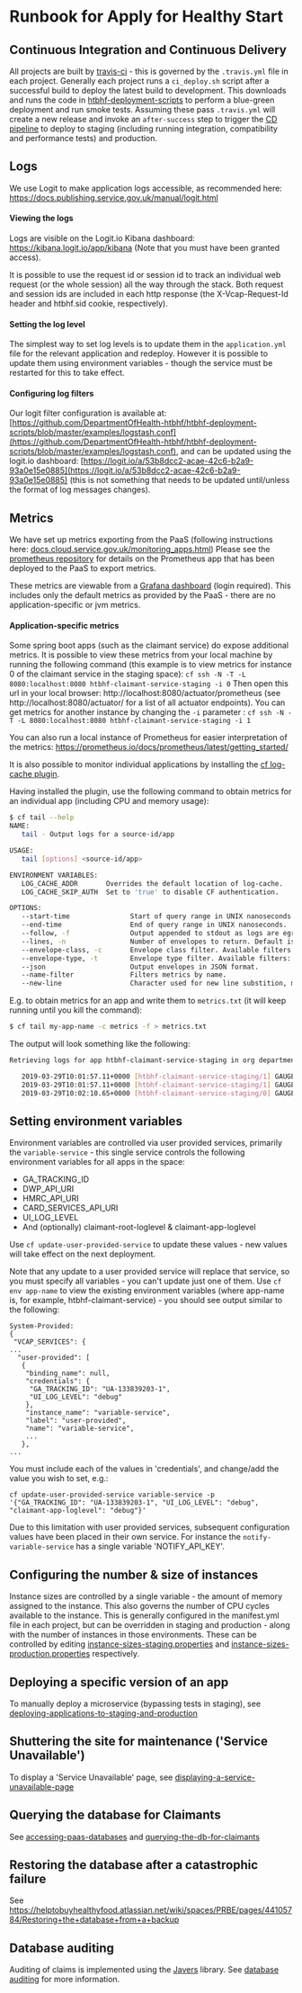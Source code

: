 # Runbook for Apply for Healthy Start

## Continuous Integration and Continuous Delivery
All projects are built by [travis-ci](https://travis-ci.com/DepartmentOfHealth-htbhf/) - this is governed by the `.travis.yml` file in each project.
Generally each project runs a `ci_deploy.sh` script after a successful build to deploy the latest build to development.
This downloads and runs the code in [htbhf-deployment-scripts](https://github.com/DepartmentOfHealth-htbhf/htbhf-deployment-scripts) to perform a blue-green deployment and run smoke tests.
Assuming these pass `.travis.yml` will create a new release and invoke an `after-success` step to trigger the [CD pipeline](https://github.com/DepartmentOfHealth-htbhf/htbhf-continous-delivery)
to deploy to staging (including running integration, compatibility and performance tests) and production.


## Logs
We use Logit to make application logs accessible, as recommended here: https://docs.publishing.service.gov.uk/manual/logit.html

#### Viewing the logs
Logs are visible on the Logit.io Kibana dashboard: https://kibana.logit.io/app/kibana
(Note that you must have been granted access).

It is possible to use the request id or session id to track an individual web request (or the whole session) all the way through the stack.
Both request and session ids are included in each http response (the X-Vcap-Request-Id header and htbhf.sid cookie, respectively).

#### Setting the log level
The simplest way to set log levels is to update them in the `application.yml` file for the relevant application and redeploy.
However it is possible to update them using environment variables - though the service must be restarted for this to take effect.

#### Configuring log filters
Our logit filter configuration is available at: [https://github.com/DepartmentOfHealth-htbhf/htbhf-deployment-scripts/blob/master/examples/logstash.conf](https://github.com/DepartmentOfHealth-htbhf/htbhf-deployment-scripts/blob/master/examples/logstash.conf),
and can be updated using the logit.io dashboard: [https://logit.io/a/53b8dcc2-acae-42c6-b2a9-93a0e15e0885](https://logit.io/a/53b8dcc2-acae-42c6-b2a9-93a0e15e0885)
(this is not something that needs to be updated until/unless the format of log messages changes).


## Metrics
We have set up metrics exporting from the PaaS (following instructions here: [docs.cloud.service.gov.uk/monitoring_apps.html](https://docs.cloud.service.gov.uk/monitoring_apps.html#monitoring-apps))
Please see the [prometheus repository](https://github.com/DepartmentOfHealth-htbhf/prometheus) for details on the Prometheus app that has been deployed to the PaaS to export metrics.

These metrics are viewable from a [Grafana dashboard](https://helptobuyhealthyfoods.grafana.net/dashboards) (login required).
This includes only the default metrics as provided by the PaaS - there are no application-specific or jvm metrics.

#### Application-specific metrics

Some spring boot apps (such as the claimant service) do expose additional metrics.
It is possible to view these metrics from your local machine by running the following command (this example is to view metrics for instance 0 of the claimant service in the staging space):
```cf ssh -N -T -L 8080:localhost:8080 htbhf-claimant-service-staging -i 0```
Then open this url in your local browser: http://localhost:8080/actuator/prometheus (see http://localhost:8080/actuator/ for a list of all actuator endpoints).
You can get metrics for another instance by changing the `-i` parameter :
```cf ssh -N -T -L 8080:localhost:8080 htbhf-claimant-service-staging -i 1```

You can also run a local instance of Prometheus for easier interpretation of the metrics: https://prometheus.io/docs/prometheus/latest/getting_started/


It is also possible to monitor individual applications by installing the [cf log-cache plugin](https://github.com/cloudfoundry/log-cache-cli#installing-plugin).

Having installed the plugin, use the following command to obtain metrics for an individual app (including CPU and memory usage):
```bash
$ cf tail --help
NAME:
   tail - Output logs for a source-id/app

USAGE:
   tail [options] <source-id/app>

ENVIRONMENT VARIABLES:
   LOG_CACHE_ADDR       Overrides the default location of log-cache.
   LOG_CACHE_SKIP_AUTH  Set to 'true' to disable CF authentication.

OPTIONS:
   --start-time               Start of query range in UNIX nanoseconds.
   --end-time                 End of query range in UNIX nanoseconds.
   --follow, -f               Output appended to stdout as logs are egressed.
   --lines, -n                Number of envelopes to return. Default is 10.
   --envelope-class, -c       Envelope class filter. Available filters: 'logs', 'metrics', and 'any'.
   --envelope-type, -t        Envelope type filter. Available filters: 'log', 'counter', 'gauge', 'timer', 'event', and 'any'.
   --json                     Output envelopes in JSON format.
   --name-filter              Filters metrics by name.
   --new-line                 Character used for new line substition, must be single unicode character. Default is '\n'.
```

E.g. to obtain metrics for an app and write them to `metrics.txt` (it will keep running until you kill the command):
```bash
$ cf tail my-app-name -c metrics -f > metrics.txt
```
The output will look something like the following:
```bash
Retrieving logs for app htbhf-claimant-service-staging in org department-of-health-and-social-care / space staging as msmith@equalexperts.com...

   2019-03-29T10:01:57.11+0000 [htbhf-claimant-service-staging/1] GAUGE cpu:0.093310 percentage disk:175607808.000000 bytes disk_quota:1073741824.000000 bytes memory:292302848.000000 bytes memory_quota:1073741824.000000 bytes
   2019-03-29T10:01:57.11+0000 [htbhf-claimant-service-staging/1] GAUGE absolute_entitlement:0.000000 nanoseconds absolute_usage:69119660018.000000 nanoseconds container_age:20990298995898.000000 nanoseconds
   2019-03-29T10:02:10.65+0000 [htbhf-claimant-service-staging/0] GAUGE cpu:0.105926 percentage disk:175607808.000000 bytes disk_quota:1073741824.000000 bytes memory:280776704.000000 bytes memory_quota:107374182
```

## Setting environment variables

Environment variables are controlled via user provided services, primarily the `variable-service` - this single service controls the following environment variables for all apps in the space:

* GA_TRACKING_ID
* DWP_API_URI
* HMRC_API_URI
* CARD_SERVICES_API_URI
* UI_LOG_LEVEL
* And (optionally) claimant-root-loglevel & claimant-app-loglevel

Use `cf update-user-provided-service` to update these values - new values will take effect on the next deployment.

Note that any update to a user provided service will replace that service, so you must specify all variables - you can't update just one of them.
Use `cf env app-name` to view the existing environment variables (where app-name is, for example, htbhf-claimant-service) - you should see output similar to the following:
```
System-Provided:
{
 "VCAP_SERVICES": {
...
  "user-provided": [
   {
    "binding_name": null,
    "credentials": {
     "GA_TRACKING_ID": "UA-133839203-1",
     "UI_LOG_LEVEL": "debug"
    },
    "instance_name": "variable-service",
    "label": "user-provided",
    "name": "variable-service",
    ...
   },
...
```
You must include each of the values in 'credentials', and change/add the value you wish to set, e.g.:
```
cf update-user-provided-service variable-service -p '{"GA_TRACKING_ID": "UA-133839203-1", "UI_LOG_LEVEL": "debug", "claimant-app-loglevel": "debug"}'
```

Due to this limitation with user provided services, subsequent configuration values have been placed in their own service.
For instance the `notify-variable-service` has a single variable 'NOTIFY_API_KEY'.

## Configuring the number & size of instances
Instance sizes are controlled by a single variable - the amount of memory assigned to the instance. This also governs the number of CPU cycles available to the instance.
This is generally configured in the manifest.yml file in each project, but can be overridden in staging and production - along with the number of instances in those environments.
These can be controlled by editing [instance-sizes-staging.properties](https://github.com/DepartmentOfHealth-htbhf/htbhf-deployment-scripts/tree/master/instance-sizes-staging.properties)
and [instance-sizes-production.properties](https://github.com/DepartmentOfHealth-htbhf/htbhf-deployment-scripts/tree/master/instance-sizes-production.properties) respectively.

## Deploying a specific version of an app
To manually deploy a microservice (bypassing tests in staging), see [deploying-applications-to-staging-and-production](https://github.com/DepartmentOfHealth-htbhf/htbhf-deployment-scripts/tree/master/management-scripts#deploying-applications-to-staging-and-production)

## Shuttering the site for maintenance ('Service Unavailable')
To display a 'Service Unavailable' page, see [displaying-a-service-unavailable-page](https://github.com/DepartmentOfHealth-htbhf/htbhf-deployment-scripts/tree/master/management-scripts#displaying-a-service-unavailable-page)

## Querying the database for Claimants
See [accessing-paas-databases](https://github.com/DepartmentOfHealth-htbhf/htbhf-claimant-service/tree/master/db#accessing-paas-databases)
and [querying-the-db-for-claimants](https://github.com/DepartmentOfHealth-htbhf/htbhf-claimant-service/tree/master/db#querying-the-db-for-claimants)

## Restoring the database after a catastrophic failure
See https://helptobuyhealthyfood.atlassian.net/wiki/spaces/PRBE/pages/44105784/Restoring+the+database+from+a+backup

## Database auditing
Auditing of claims is implemented using the [Javers](https://javers.org/) library. See [database auditing](https://github.com/DepartmentOfHealth-htbhf/htbhf-claimant-service/tree/master/db#claim-auditing) for more information.
